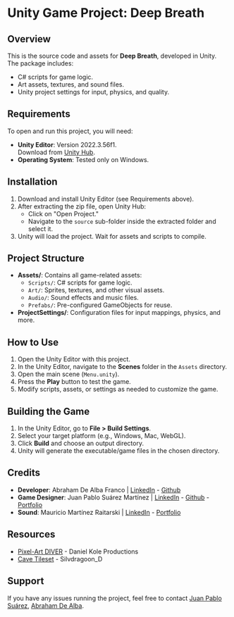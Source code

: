 # Unity Game Project: Deep Breath

## Overview
This is the source code and assets for **Deep Breath**, developed in Unity.  
The package includes:
- C# scripts for game logic.
- Art assets, textures, and sound files.
- Unity project settings for input, physics, and quality.

## Requirements
To open and run this project, you will need:
- **Unity Editor**: Version 2022.3.56f1.  
  Download from [Unity Hub](https://unity.com/download).
- **Operating System**: Tested only on Windows.

## Installation
1. Download and install Unity Editor (see Requirements above).
2. After extracting the zip file, open Unity Hub:
   - Click on "Open Project."
   - Navigate to the `source` sub-folder inside the extracted folder and select it.
3. Unity will load the project. Wait for assets and scripts to compile.

## Project Structure
- **Assets/**: Contains all game-related assets:
  - `Scripts/`: C# scripts for game logic.
  - `Art/`: Sprites, textures, and other visual assets.
  - `Audio/`: Sound effects and music files.
  - `Prefabs/`: Pre-configured GameObjects for reuse.
- **ProjectSettings/**: Configuration files for input mappings, physics, and more.

## How to Use
1. Open the Unity Editor with this project.
2. In the Unity Editor, navigate to the **Scenes** folder in the `Assets` directory.
3. Open the main scene (`Menu.unity`).
4. Press the **Play** button to test the game.
5. Modify scripts, assets, or settings as needed to customize the game.

## Building the Game
1. In the Unity Editor, go to **File > Build Settings**.
2. Select your target platform (e.g., Windows, Mac, WebGL).
3. Click **Build** and choose an output directory.
4. Unity will generate the executable/game files in the chosen directory.

## Credits
- **Developer**: Abraham De Alba Franco | [LinkedIn](https://www.linkedin.com/in/abrahamdaf/) - [Github](https://github.com/abrahamdaf)
- **Game Designer**: Juan Pablo Suárez Martínez | [LinkedIn](https://www.linkedin.com/in/juan-pablo-suarez-lvluxdsgn/) - [Github](https://github.com/winceh7) - [Portfolio](https://jpablosuar.wixsite.com/portfolio)
- **Sound**: Mauricio Martínez Raitarski | [LinkedIn](https://www.linkedin.com/in/mauricio-mart%C3%ADnez-433a93330/) - [Portfolio](https://mraitaski.carrd.co)

## Resources
- [Pixel-Art DIVER](https://dkproductions.itch.io/pixel-art-diver) - Daniel Kole Productions
- [Cave Tileset](https://silvdragoon-d.itch.io/cave-tileset) - Silvdragoon_D

## Support
If you have any issues running the project, feel free to contact [Juan Pablo Suárez](j.pablo.suar@gmail.com), [Abraham De Alba](abradeal@gmail.com).